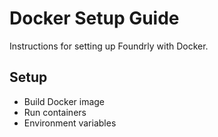 # Docker Setup Guide

Instructions for setting up Foundrly with Docker.

## Setup
- Build Docker image
- Run containers
- Environment variables
